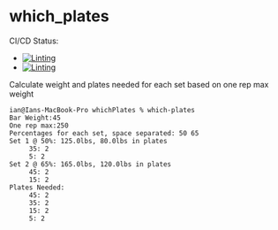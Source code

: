 # which_plates

CI/CD Status:  

* [![Linting](https://github.com/iandday/whichPlates/actions/workflows/lint.yml/badge.svg)](https://github.com/iandday/whichPlates/actions/workflows/lint.yml)
* [![Linting](https://github.com/iandday/whichPlates/actions/workflows/test.yml/badge.svg)](https://github.com/iandday/whichPlates/actions/workflows/test.yml)

<!-- Pytest Coverage Comment:Begin -->
<!-- Pytest Coverage Comment:End -->

Calculate weight and plates needed for each set based on one rep max weight

```code=bash
ian@Ians-MacBook-Pro whichPlates % which-plates
Bar Weight:45
One rep max:250
Percentages for each set, space separated: 50 65
Set 1 @ 50%: 125.0lbs, 80.0lbs in plates
     35: 2
     5: 2
Set 2 @ 65%: 165.0lbs, 120.0lbs in plates
     45: 2
     15: 2
Plates Needed:
     45: 2
     35: 2
     15: 2
     5: 2
```
